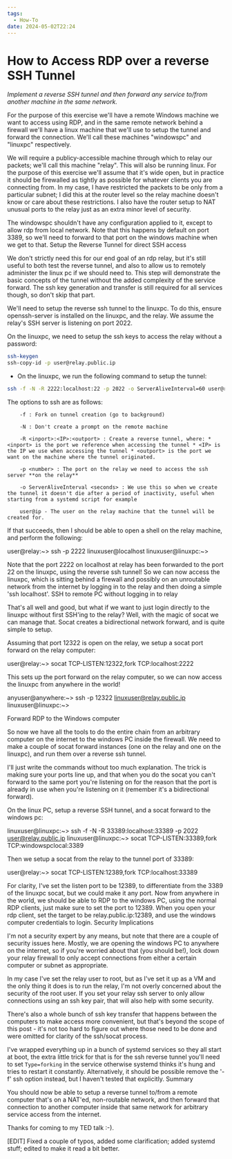 ```yaml
---
tags:
  - How-To
date: 2024-05-02T22:24
---
```

<!-- 2024-05-02-2224 (May 02, 2024 10:24:41 PM) -->

# How to Access RDP over a reverse SSH Tunnel

*Implement a reverse SSH tunnel and then forward any service to/from another machine in the same network.*

For the purpose of this exercise we'll have a remote Windows machine we want to access using RDP, and in the same remote network behind a firewall we'll have a linux machine that we'll use to setup the tunnel and forward the connection. We'll call these machines "windowspc" and "linuxpc" respectively.

We will require a publicy-accessible machine through which to relay our packets; we'll call this machine "relay". This will also be running linux. For the purpose of this exercise we'll assume that it's wide open, but in practice it should be firewalled as tightly as possible for whatever clients you are connecting from. In my case, I have restricted the packets to be only from a particular subnet; I did this at the router level so the relay machine doesn't know or care about these restrictions. I also have the router setup to NAT unusual ports to the relay just as an extra minor level of security.

The windowspc shouldn't have any configuration applied to it, except to allow rdp from local network. Note that this happens by default on port 3389, so we'll need to forward to that port on the windows machine when we get to that.
Setup the Reverse Tunnel for direct SSH access

We don't strictly need this for our end goal of an rdp relay, but it's still useful to both test the reverse tunnel, and also to allow us to remotely administer the linux pc if we should need to. This step will demonstrate the basic concepts of the tunnel without the added complexity of the service forward. The ssh key generation and transfer is still required for all services though, so don't skip that part.

We'll need to setup the reverse ssh tunnel to the linuxpc. To do this, ensure openssh-server is installed on the linuxpc, and the relay. We assume the relay's SSH server is listening on port 2022.

On the linuxpc, we need to setup the ssh keys to access the relay without a password:
```bash
ssh-keygen
ssh-copy-id -p user@relay.public.ip
```

- On the linuxpc, we run the following command to setup the tunnel:
```bash
ssh -f -N -R 2222:localhost:22 -p 2022 -o ServerAliveInterval=60 user@relay.public.ip
```

The options to ssh are as follows:
```
    -f : Fork on tunnel creation (go to background)

    -N : Don't create a prompt on the remote machine

    -R <inport>:<IP>:<outport> : Create a reverse tunnel, where: * <inport> is the port we reference when accessing the tunnel * <IP> is the IP we use when accessing the tunnel * <outport> is the port we want on the machine where the tunnel originated.

    -p <number> : The port on the relay we need to access the ssh server **on the relay**

    -o ServerAliveInterval <seconds> : We use this so when we create the tunnel it doesn't die after a period of inactivity, useful when starting from a systemd script for example

    user@ip - The user on the relay machine that the tunnel will be created for.
```

If that succeeds, then I should be able to open a shell on the relay machine, and perform the following:

user@relay:~> ssh -p 2222 linuxuser@localhost
linuxuser@linuxpc:~> 

Note that the port 2222 on localhost at relay has been forwarded to the port 22 on the linuxpc, using the reverse ssh tunnel! So we can now access the linuxpc, which is sitting behind a firewall and possibly on an unroutable network from the internet by logging in to the relay and then doing a simple 'ssh localhost'.
SSH to remote PC without logging in to relay

That's all well and good, but what if we want to just login directly to the linuxpc without first SSH'ing to the relay? Well, with the magic of socat we can manage that. Socat creates a bidirectional network forward, and is quite simple to setup.

Assuming that port 12322 is open on the relay, we setup a socat port forward on the relay computer:

user@relay:~> socat TCP-LISTEN:12322,fork TCP:localhost:2222

This sets up the port forward on the relay computer, so we can now access the linuxpc from anywhere in the world!

anyuser@anywhere:~> ssh -p 12322 linuxuser@relay.public.ip
linuxuser@linuxpc:~> 

Forward RDP to the Windows computer

So now we have all the tools to do the entire chain from an arbitrary computer on the internet to the windows PC inside the firewall. We need to make a couple of socat forward instances (one on the relay and one on the linuxpc), and run them over a reverse ssh tunnel.

I'll just write the commands without too much explanation. The trick is making sure your ports line up, and that when you do the socat you can't forward to the same port you're listening on for the reason that the port is already in use when you're listening on it (remember it's a bidirectional forward).

On the linux PC, setup a reverse SSH tunnel, and a socat forward to the windows pc:

linuxuser@linuxpc:~> ssh -f -N -R 33389:localhost:33389 -p 2022 user@relay.public.ip
linuxuser@linuxpc:~> socat TCP-LISTEN:33389,fork TCP:windowspclocal:3389

Then we setup a socat from the relay to the tunnel port of 33389:

user@relay:~> socat TCP-LISTEN:12389,fork TCP:localhost:33389

For clarity, I've set the listen port to be 12389, to differentiate from the 3389 of the linuxpc socat, but we could make it any port. Now from anywhere in the world, we should be able to RDP to the windows PC, using the normal RDP clients, just make sure to set the port to 12389. When you open your rdp client, set the target to be relay.public.ip:12389, and use the windows computer credentials to login.
Security Implications

I'm not a security expert by any means, but note that there are a couple of security issues here. Mostly, we are opening the windows PC to anywhere on the internet, so if you're worried about that (you should be!), lock down your relay firewall to only accept connections from either a certain computer or subnet as appropriate.

In my case I've set the relay user to root, but as I've set it up as a VM and the only thing it does is to run the relay, I'm not overly concerned about the security of the root user. If you set your relay ssh server to only allow connections using an ssh key pair, that will also help with some security.

There's also a whole bunch of ssh key transfer that happens between the computers to make access more convenient, but that's beyond the scope of this post - it's not too hard to figure out where those need to be done and were omitted for clarity of the ssh/socat process.

I've wrapped everything up in a bunch of systemd services so they all start at boot, the extra little trick for that is for the ssh reverse tunnel you'll need to set `Type=forking` in the service otherwise systemd thinks it's hung and tries to restart it constantly. Alternatively, it should be possible remove the '-f' ssh option instead, but I haven't tested that explicitly.
Summary

You should now be able to setup a reverse tunnel to/from a remote computer that's on a NAT'ed, non-routable network, and then forward that connection to another computer inside that same network for arbitrary service access from the internet.

Thanks for coming to my TED talk :-).

[EDIT] Fixed a couple of typos, added some clarification; added systemd stuff; edited to make it read a bit better.
